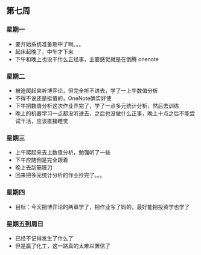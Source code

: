 ## 第七周

### 星期一

- 要开始系统准备期中了啊。。。
- 起床起晚了，中午才下来
- 下午和晚上也没干什么正经事，主要感觉就是在倒腾 onenote

### 星期二

- 被迫爬起来听博弈论，但完全听不进去，学了一上午数值分析
- 不得不说还是挺值的，OneNote确实好使
- 下午把数值分析这次作业弄完了，学了一点多元统计分析，然后去训练
- 晚上的机器学习一点都没听进去，之后也没做什么正事，晚上十点之后不能尝试干活，应该直接睡觉

### 星期三

- 上午爬起来去上数值分析，勉强听了一些
- 下午应随倒是完全跟着
- 晚上去刮筋膜刀
- 回来把多元统计分析的作业抄完了。。。

### 星期四

- 目标：今天把博弈论的两章学了，把作业写了妈的，最好能把投资学也学了

### 星期五到周日

- 已经不记得发生了什么了
- 但是赢了化工，这一路真的太难以置信了